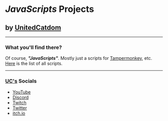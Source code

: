 # *JavaScripts* Projects
## by [UnitedCatdom](https://unitedcatdom.itch.io/)

---

### What you'll find there?
Of course, ***"JavaScripts"***.
Mostly just a scripts for [Tampermonkey](https://www.tampermonkey.net/), etc.
[Here](javascripts.md) is the list of all scripts.

---

### [UC's](https://unitedcatdom.itch.io/) Socials
- [YouTube](https://www.youtube.com/channel/UCA3-ksO9eaTo-xYN07Ek7Ww)
- [Discord](https://discord.com/users/540104316103688193)
- [Twitch](https://www.twitch.tv/cuteblade_)
- [Twitter](https://twitter.com/blade_cute)
- [itch.io](https://unitedcatdom.itch.io/)
